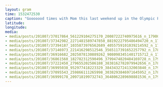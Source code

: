 ```yaml
---
layout: gram
time: 1532472530
caption: "Gooooood times with Mom this last weekend up in the Olympic Peninsula ❤️"
latitude: 
longitude: 
media:
- media/posts/201807/37017864_561229104275170_20087222740975616_n_17900285557222720.jpg
- media/posts/201807/37342982_2271481589747850_8819222795486494720_n_17943208390093545.jpg
- media/posts/201807/37394187_1035873976562689_4055759101039214592_n_17942729917094900.jpg
- media/posts/201807/37146973_221416298512546_3565117391652257792_n_17872122103262249.jpg
- media/posts/201807/36916682_2025078130889262_9080983451401715712_n_17873291806254909.jpg
- media/posts/201807/36861560_182782312590496_3799474820484169728_n_17942500672085581.jpg
- media/posts/201807/37222450_279655202586188_3838162782079942656_n_17845869763300984.jpg
- media/posts/201807/36995038_952977418223329_3843432724132003840_n_17900560540216661.jpg
- media/posts/201807/37095543_259866111265998_3038293846971645952_n_17873482081253162.jpg
- media/posts/201807/36999178_209718199732743_3648062289698881536_n_17961795349056374.jpg
---
```

